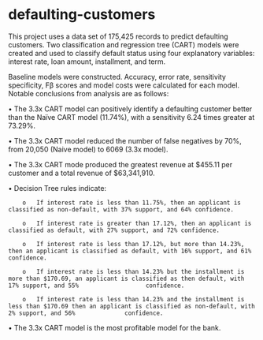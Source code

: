 # defaulting-customers
This project uses a data set of  175,425 records to predict defaulting customers. Two classification and regression tree (CART) models were created and used to classify default status using four explanatory variables: interest rate, loan amount, installment, and term. 

 Baseline models were constructed. Accuracy, error rate, sensitivity specificity, Fβ scores and model costs were calculated for each model. Notable conclusions from analysis are as follows:


•	The 3.3x CART model can positively identify a defaulting customer better than the Naïve CART model (11.74%), with a sensitivity 6.24 times greater at 73.29%. 

•	The 3.3x CART model reduced the number of false negatives by 70%, from 20,050 (Naive model) to 6069 (3.3x model).

•	The 3.3x CART mode produced the greatest revenue at $455.11 per customer and a total revenue of $63,341,910.

•	Decision Tree rules indicate:

        o	If interest rate is less than 11.75%, then an applicant is classified as non-default, with 37% support, and 64% confidence.

        o	If interest rate is greater than 17.12%, then an applicant is classified as default, with 27% support, and 72% confidence.

        o	If interest rate is less than 17.12%, but more than 14.23%, then an applicant is classified as default, with 16% support, and 61% confidence.

        o	If interest rate is less than 14.23% but the installment is more than $170.69, an applicant is classified as then default, with 17% support, and 55%                   confidence.

        o	If interest rate is less than 14.23% and the installment is less than $170.69 then an applicant is classified as non-default, with 2% support, and 56%              confidence.
        
• The 3.3x CART model is the most profitable model for the bank. 
